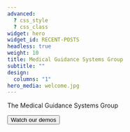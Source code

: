 ```yaml
---
advanced:
  ? css_style
  ? css_class
widget: hero
widget_id: RECENT-POSTS
headless: true
weight: 10
title: Medical Guidance Systems Group
subtitle: ""
design:
  columns: "1"
hero_media: welcome.jpg
---
```


The Medical Guidance Systems Group

<button>Watch our demos</button>
